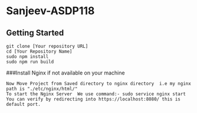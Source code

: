 # Sanjeev-ASDP118

## Getting Started
```
git clone [Your repository URL]
cd [Your Repository Name]
sudo npm install
sudo npm run build
```

###Install Nginx if not available on your machine
 
 ```
 Now Move Project from Saved directory to nginx directory  i.e my nginx path is "./etc/nginx/html/" 
 To start the Nginx Server  We use command:- sudo service nginx start 
 You can verify by redirecting into https://localhost:8080/ this is default port.
 
  ```
